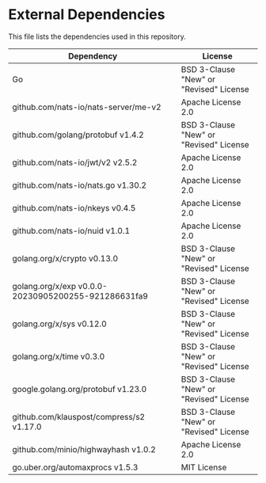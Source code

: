 # External Dependencies

This file lists the dependencies used in this repository.

| Dependency                                          | License                                 |
| --------------------------------------------------- | --------------------------------------- |
| Go                                                  | BSD 3-Clause "New" or "Revised" License |
| github.com/nats-io/nats-server/me-v2                | Apache License 2.0                      |
| github.com/golang/protobuf v1.4.2                   | BSD 3-Clause "New" or "Revised" License |
| github.com/nats-io/jwt/v2 v2.5.2                    | Apache License 2.0                      |
| github.com/nats-io/nats.go v1.30.2                  | Apache License 2.0                      |
| github.com/nats-io/nkeys v0.4.5                     | Apache License 2.0                      |
| github.com/nats-io/nuid v1.0.1                      | Apache License 2.0                      |
| golang.org/x/crypto v0.13.0                         | BSD 3-Clause "New" or "Revised" License |
| golang.org/x/exp v0.0.0-20230905200255-921286631fa9 | BSD 3-Clause "New" or "Revised" License |
| golang.org/x/sys v0.12.0                            | BSD 3-Clause "New" or "Revised" License |
| golang.org/x/time v0.3.0                            | BSD 3-Clause "New" or "Revised" License |
| google.golang.org/protobuf v1.23.0                  | BSD 3-Clause "New" or "Revised" License |
| github.com/klauspost/compress/s2 v1.17.0            | BSD 3-Clause "New" or "Revised" License |
| github.com/minio/highwayhash v1.0.2                 | Apache License 2.0                      |
| go.uber.org/automaxprocs v1.5.3                     | MIT License                             |
